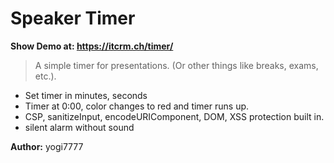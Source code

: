 # Speaker Timer
**Show Demo at: https://itcrm.ch/timer/**

> A simple timer for presentations. 
> (Or other things like breaks, exams, etc.).

- Set timer in minutes, seconds 
- Timer at 0:00, color changes to red and timer runs up.
- CSP, sanitizeInput, encodeURIComponent, DOM, XSS protection built in.
- silent alarm without sound


**Author:** yogi7777